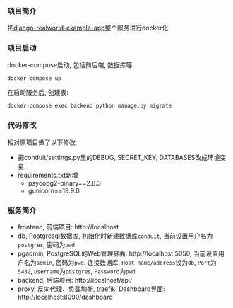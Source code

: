 ### 项目简介

把[django-realworld-example-app](https://github.com/gothinkster/django-realworld-example-app)整个服务进行docker化. 

### 项目启动

docker-compose启动, 包括前后端, 数据库等:
```bash
docker-compose up
```

在启动服务后, 创建表:
```bash
docker-compose exec backend python manage.py migrate
```

### 代码修改
相对原项目做了以下修改:
- 把conduit/settings.py里的DEBUG, SECRET_KEY, DATABASES改成环境变量.  
- requirements.txt新增
    * psycopg2-binary==2.8.3
    * gunicorn==19.9.0
    
### 服务简介

- frontend, 前端项目: http://localhost
- db, Postgresql数据库, 初始化时新建数据库`conduit`, 当前设置用户名为`postgres`, 密码为`pwd`
- pgadmin, PostgreSQL的Web管理界面: http://localhost:5050, 当前设置用户名为`admin`, 密码为`pwd`. 连接数据库, `Host name/address`设为`db`, `Port`为`5432`, `Username`为`postgres`, `Password`为`pwd`
- backend, 后端项目: http://localhost/api/
- proxy, 反向代理、负载均衡, [traefik](https://docs.traefik.io/), Dashboard界面: http://localhost:8090/dashboard